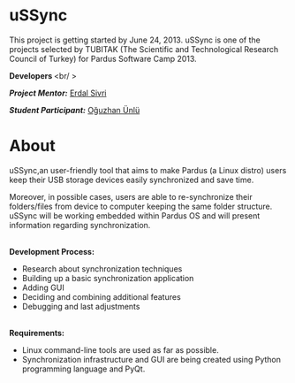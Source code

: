 uSSync
======

This project is getting started by June 24, 2013. uSSync is one of the projects selected by TUBITAK (The Scientific and 
Technological Research Council of Turkey) for Pardus Software Camp 2013.

<b> Developers </b><br/ >
<p><b><i>Project Mentor:</i></b> <a href="https://github.com/" target="_blank">Erdal Sivri</a></p>
<p><b><i>Student Participant:</i></b> <a href="https://github.com/blacksimit" target="_blank">Oğuzhan Ünlü</a></p>

About 
======

uSSync,an user-friendly tool that aims to make Pardus (a Linux distro) users keep their USB storage devices easily 
synchronized and save time.

Moreover, in possible cases, users are able to re-synchronize their folders/files from device to computer keeping 
the same folder structure. uSSync will be working embedded within Pardus OS and will present information regarding 
synchronization.

<br><b>Development Process:</b><br/>
- Research about synchronization techniques
- Building up a basic synchronization application
- Adding GUI
- Deciding and combining additional features
- Debugging and last adjustments

<br><b>Requirements:</b><br/>
- Linux command-line tools are used as far as possible.<br/>
- Synchronization infrastructure and GUI are being created using Python programming language and PyQt.
